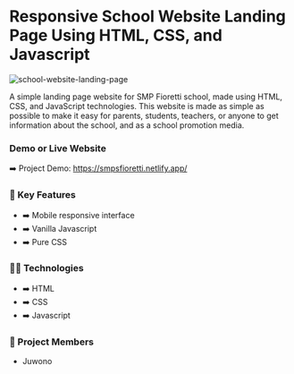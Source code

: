 # Responsive School Website Landing Page Using HTML, CSS, and Javascript
![school-website-landing-page](https://github.com/Juwono136/school_website_landing_page/assets/70443393/ee12de6a-c578-47c2-b0fc-162505bb1d7c)

A simple landing page website for SMP Fioretti school, made using HTML, CSS, and JavaScript technologies. This website is made as simple as possible to make it easy for parents, students, teachers, or anyone to get information about the school, and as a school promotion media.


### Demo or Live Website
➡️ Project Demo: https://smpsfioretti.netlify.app/

### 🎯 Key Features
- ➡️ Mobile responsive interface
- ➡️ Vanilla Javascript
- ➡️ Pure CSS

### 🧑‍💻 Technologies
- ➡️ HTML
- ➡️ CSS
- ➡️ Javascript

### 🤝 Project Members
- Juwono
